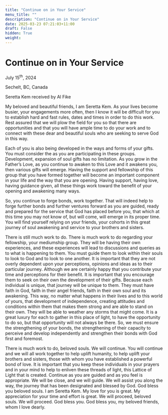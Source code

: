 ```yaml
---
title: "Continue on in Your Service"
menu_title: ""
description: "Continue on in Your Service"
date: 2025-03-23 07:21:03+11:00
draft: False
hidden: True
weight:
---
```

# Continue on in Your Service

July 15<sup>th</sup>, 2024

Sechelt, BC, Canada

Seretta Kem received by Al Fike

My beloved and beautiful friends, I am Seretta Kem. As your lives become busier, your engagements more often, then I know it will be difficult for you to establish hard and fast rules, dates and times in order to do this work. Rest assured that we will plow the field for you so that there are opportunities and that you will have ample time to do your work and to connect with these dear and beautiful souls who are seeking to serve God in this way.

Each of you is also being developed in the ways and forms of your gifts. You must consider the as you are participating in these groups. Development, expansion of soul gifts has no limitation. As you grow in the Father’s Love, as you continue to awaken to this Love and it awakens you, then various gifts will emerge. Having the support and fellowship of this group that you have formed together will become an important component in your life and the way that you are opening. Having support, having love, having guidance given, all these things work toward the benefit of your opening and awakening many ways.

So, you continue to forge bonds, work together. That will indeed help to forge further bonds and further ventures forward as you are guided, ready and prepared for the service that God has placed before you, that which at this time you may not know of, but will come, will emerge in its proper time. You will find yourself relying on your friends, your cohorts in this great journey of soul awakening and service to your brothers and sisters.

There is still much work to do. There is much work to do regarding your fellowship, your mediumship group. They will be having their own experiences, and these experiences will lead to discussions and queries as to what is happening to them. You must guide them to look within their souls to look to God and to look to one another. It is important that they are not overly dependent upon your perceptions, opinions and ideas as to their particular journey. Although we are certainly happy that you contribute your time and perceptions for their benefit. It is important that you encourage them to seek on their own the development of their gifts. Because each individual is unique, that journey will be unique to them. They must have faith in God, faith in their angel friends, faith in their own soul and its awakening. This way, no matter what happens in their lives and to this world of yours, that development of independence, creating attitudes and conditions within them that makes them strong and are able to stand on their own. They will be able to weather any storms that might come. It is a great luxury for each to gather in this place of light, to have the opportunity to do so, but that opportunity will not always be there. So, we must ensure the strengthening of your bonds, the strengthening of their capacity to perceive and develop independently and strengthen their bonds with God first and foremost.

There is much work to do, beloved souls. We will continue. You will continue and we will all work together to help uplift humanity, to help uplift your brothers and sisters, those with whom you have established a powerful bond of love. It is important that you keep these individuals in your prayers and in your mind to help to enliven these threads of light, this Lattice of Light that is created. Continue as you are guided and as you feel is appropriate. We will be close, and we will guide. We will assist you along the way, the journey that has been designated and blessed by God. God bless you beloved souls. I am Seretta Kem. My love for you is great. My appreciation for your time and effort is great. We will proceed, beloved souls. We will proceed. God bless you. God bless you, my beloved friends, whom I love dearly.
